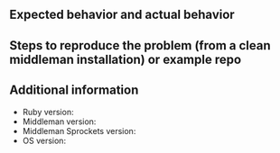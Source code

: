 ## Expected behavior and actual behavior

## Steps to reproduce the problem (from a clean middleman installation) or example repo

## Additional information

- Ruby version: 
- Middleman version: 
- Middleman Sprockets version: 
- OS version: 

